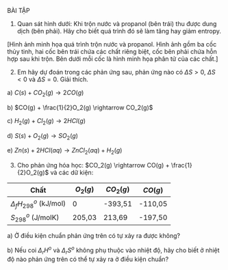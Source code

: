 BÀI TẬP

1. Quan sát hình dưới: Khi trộn nước và propanol (bên trái) thu được dung dịch (bên phải). Hãy cho biết quá trình đó sẽ làm tăng hay giảm entropy.

[Hình ảnh minh họa quá trình trộn nước và propanol. Hình ảnh gồm ba cốc thủy tinh, hai cốc bên trái chứa các chất riêng biệt, cốc bên phải chứa hỗn hợp sau khi trộn. Bên dưới mỗi cốc là hình minh họa phân tử của các chất.]

2. Em hãy dự đoán trong các phản ứng sau, phản ứng nào có $\Delta S > 0$, $\Delta S < 0$ và $\Delta S = 0$. Giải thích.

a) $C(s) + CO_2(g) \rightarrow 2CO(g)$

b) $CO(g) + \frac{1}{2}O_2(g) \rightarrow CO_2(g)$

c) $H_2(g) + Cl_2(g) \rightarrow 2HCl(g)$

d) $S(s) + O_2(g) \rightarrow SO_2(g)$

e) $Zn(s) + 2HCl(aq) \rightarrow ZnCl_2(aq) + H_2(g)$

3. Cho phản ứng hóa học: $CO_2(g) \rightarrow CO(g) + \frac{1}{2}O_2(g)$ và các dữ kiện:

Chất | $O_2(g)$ | $CO_2(g)$ | $CO(g)$
--- | --- | --- | ---
$\Delta_fH^o_{298}$ (kJ/mol) | 0 | -393,51 | -110,05
$S^o_{298}$ (J/molK) | 205,03 | 213,69 | -197,50

a) Ở điều kiện chuẩn phản ứng trên có tự xảy ra được không?

b) Nếu coi $\Delta_rH^o$ và $\Delta_rS^o$ không phụ thuộc vào nhiệt độ, hãy cho biết ở nhiệt độ nào phản ứng trên có thể tự xảy ra ở điều kiện chuẩn?